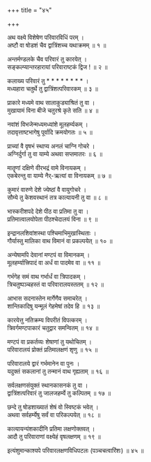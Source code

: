 +++
title = "४५"

+++
  
  
  
अथ वक्ष्ये विशेषेण परिवारविधिं परम् ।  
अष्टौ वा षोडशं चैव द्वात्रिंशच्च यथाक्रमम् ॥ १ ॥  
  
अन्तर्मण्डलके चैव परिवारं तु कारयेत् ।  
सङ्कल्प्यान्तरहारायां परिवाराष्टकं द्विज ! ॥ २ ॥  
  
कलाख्य परिवारं तु * * * * * * * * ।  
मध्यहारा चतुर्थे तु द्वात्रिंशत्परिवारकम् ॥ ३ ॥  
  
प्राकारे मध्यमे वाथ सालाकुड्याश्रितं तु वा ।  
मुखायामं विना बीजे चतुरश्रे कृते सति ॥ ४ ॥  
  
नवांशं विभजेन्मध्यमध्यांशे मूलहर्म्यकम् ।  
तदावृत्ताष्टभागेषु पूर्वादि क्रमयोगतः ॥ ५ ॥  
  
प्राच्यां वै वृषभं स्थाप्य अनलं चाग्नि गोचरे ।  
अग्निर्दुर्गा तु वा याम्ये अथवा सप्तमातरः ॥ ६ ॥  
  
मातॄणां दक्षिणे वीरभद्रं वामे विनायकम् ।  
एकबेरन्तु वा याम्ये नैर्-ऋत्यां वा विनायकम् ॥ ७ ॥  
  
कुमारं वारुणे देशे ज्येष्ठां वै वायुगोचरे ।  
सौम्ये तु केशवस्थानं तत्र कात्यायनी तु वा ॥ ८ ॥  
  
भास्करीशपदे देशे पीठ वा प्रतिमा तु वा ।  
प्रतिमात्वालयोपेता पीठश्चेदालयं विना ॥ ९ ॥  
  
इन्द्रानलशिवांशस्था पश्चिमाभिमुखास्थिताः ।  
गौर्यास्तु मालिका वाथ विमानं वा प्रकल्पयेत् ॥ १० ॥  
  
अन्येषामपि देवानां मण्टपं वा विमानकम् ।  
मूलहर्म्यात्त्रिपादं वा अर्धं वा पादमेव वा ॥ ११ ॥  
  
गर्भगेह समं वाथ गर्भार्धं वा त्रिपादकम् ।  
त्रिचतुष्पञ्चहस्तं वा परिवारालयस्ततम् ॥ १२ ॥  
  
आभास सदनास्तेन मार्गेणैव समाचरेत् ।  
शान्तिकादिषु यन्मूलं गेहमेषां तदेव हि ॥ १३ ॥  
  
कारयेत्तु नतिक्रम्य विपरीतं विपत्करम् ।  
त्रिवर्गमण्टपाकारं चतुद्वार समन्वितम् ॥ १४ ॥  
  
मण्टपं वा प्रकर्तव्यः शेषाणां तु यथोचितम् ।  
परिवारालयं प्रोक्तं प्रतिमालक्षणं शृणु ॥ १५ ॥  
  
परिवारालये द्वारं गर्भमानेन वा पुनः ।  
यदुक्तं सकलानां तु तन्मानं वाथ गृह्यताम् ॥ १६ ॥  
  
सर्वलक्षणसंयुक्तं स्थानकासनकं तु वा ।  
द्वात्रिंशत्परिवारं तु जालजहर्म्ये तु कल्पितम् ॥ १७ ॥  
  
छन्दे तु षोडशाख्यातं शेषं वो स्विष्टकं भवेत् ।  
अथवा सर्वहर्म्येषु सर्वं वा परिकल्पयेत् ॥ १८ ॥  
  
कात्यायन्यंशकादीनि प्रतिमा लक्षणोक्तवत् ।  
आदौ तु परिवाराणां वक्ष्येहं वृषलक्षणम् ॥ १९ ॥  
  
  
इत्यंशुमान्काश्यपे परिवारलक्षणविधिपटलः (पञ्चचत्वारिंशः) ॥ ४५ ॥  